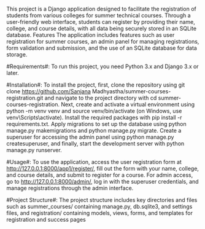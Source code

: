 This project is a Django application designed to facilitate the registration of students from various colleges for summer technical courses. Through a user-friendly web interface, students can register by providing their name, college, and course details, with all data being securely stored in an SQLite database.
Features
The application includes features such as user registration for summer courses, an admin panel for managing registrations, form validation and submission, and the use of an SQLite database for data storage.

#Requirements#:
To run this project, you need Python 3.x and Django 3.x or later.

#Installation#:
To install the project, first, clone the repository using git clone https://github.com/Sanjana Madhyastha/summer-courses-registration.git and navigate to the project directory with cd summer-courses-registration. Next, create and activate a virtual environment using python -m venv venv and source venv/bin/activate (on Windows, use venv\Scripts\activate). Install the required packages with pip install -r requirements.txt. Apply migrations to set up the database using python manage.py makemigrations and python manage.py migrate. Create a superuser for accessing the admin panel using python manage.py createsuperuser, and finally, start the development server with python manage.py runserver.

#Usage#:
To use the application, access the user registration form at http://127.0.0.1:8000/app1/register/, fill out the form with your name, college, and course details, and submit to register for a course. For admin access, go to http://127.0.0.1:8000/admin/, log in with the superuser credentials, and manage registrations through the admin interface.

#Project Structure#:
The project structure includes key directories and files such as summer_courses/ containing manage.py, db.sqlite3, and settings files, and registration/ containing models, views, forms, and templates for registration and success pages
